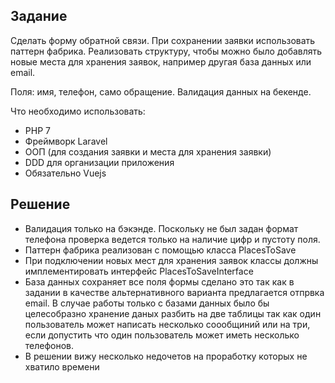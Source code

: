 

## Задание

Сделать форму обратной связи.
При сохранении заявки использовать паттерн фабрика.
Реализовать структуру, чтобы можно было добавлять новые места для хранения заявок, например другая база данных или email.

Поля: имя, телефон, само обращение. Валидация данных на бекенде.

Что необходимо использовать:
- PHP 7
- Фреймворк Laravel
- ООП (для создания заявки и места для хранения заявки)
- DDD для организации приложения
- Обязательно Vuejs

## Решение

- Валидация только на бэкэнде. Поскольку не был задан формат телефона проверка ведется только на наличие цифр и пустоту поля.
- Паттерн фабрика реализован  с помощью класса PlacesToSave
- При подключении новых мест для хранения заявок классы должны имплементировать интерфейс PlacesToSaveInterface
- База данных сохраняет все поля формы  сделано это так как в задании в качестве альтернативного варианта предлагается отпрвка email. В случае работы только с базами данных было бы целесобразно хранение даных разбить на две таблицы так как один пользователь может написать несколько соообщиний или на три, если допустить что один пользователь может иметь несколько телефонов.
- В решении вижу несколько недочетов на проработку которых не хватило времени


